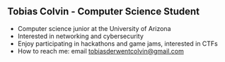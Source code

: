 ## Tobias Colvin - Computer Science Student
- Computer science junior at the University of Arizona
- Interested in networking and cybersecurity
- Enjoy participating in hackathons and game jams, interested in CTFs
- How to reach me: email [tobiasderwentcolvin@gmail.com](tobiasderwentcolvin@gmail.com)

